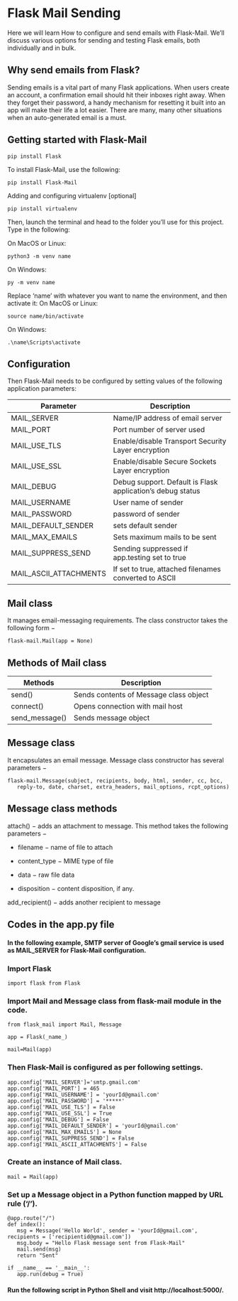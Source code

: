 # Flask Mail Sending

Here we will learn How to configure and send emails with Flask-Mail. We’ll discuss various options for sending and testing Flask emails, both individually and in bulk.

## Why send emails from Flask?
Sending emails is a vital part of many Flask applications. When users create an account, a confirmation email should hit their inboxes right away. When they forget their password, a handy mechanism for resetting it built into an app will make their life a lot easier. There are many, many other situations when an auto-generated email is a must.

## Getting started with Flask-Mail

```
pip install Flask
```
To install Flask-Mail, use the following:
```
pip install Flask-Mail
```
Adding and configuring virtualenv [optional]
```
pip install virtualenv
```
Then, launch the terminal and head to the folder you’ll use for this project.
Type in the following:

On MacOS or Linux:
```
python3 -m venv name
```
On Windows:
```
py -m venv name
```
Replace ‘name’ with whatever you want to name the environment, and then activate it:
On MacOS or Linux:
```
source name/bin/activate
```
On Windows:
```
.\name\Scripts\activate
```

## Configuration
Then Flask-Mail needs to be configured by setting values of the following application parameters:

Parameter | Description 
--------- | --------------
MAIL_SERVER | Name/IP address of email server     
 MAIL_PORT      | Port number of server used   
MAIL_USE_TLS      | Enable/disable Transport Security Layer encryption  
MAIL_USE_SSL| Enable/disable Secure Sockets Layer encryption
MAIL_DEBUG | Debug support. Default is Flask application’s debug status
MAIL_USERNAME | User name of sender
MAIL_PASSWORD | password of sender
MAIL_DEFAULT_SENDER | sets default sender
MAIL_MAX_EMAILS | Sets maximum mails to be sent
MAIL_SUPPRESS_SEND | Sending suppressed if app.testing set to true
MAIL_ASCII_ATTACHMENTS | If set to true, attached filenames converted to ASCII

## Mail class
It manages email-messaging requirements. The class constructor takes the following form −
```
flask-mail.Mail(app = None)
```

## Methods of Mail class

Methods | Description 
--------- | --------------
send() | Sends contents of Message class object     
connect()    | Opens connection with mail host  
send_message()      | Sends message object 

## Message class
It encapsulates an email message. Message class constructor has several parameters −
```
flask-mail.Message(subject, recipients, body, html, sender, cc, bcc, 
   reply-to, date, charset, extra_headers, mail_options, rcpt_options)
```

## Message class methods
attach() − adds an attachment to message. This method takes the following parameters −

- filename − name of file to attach

- content_type − MIME type of file

- data − raw file data

- disposition − content disposition, if any.

add_recipient() − adds another recipient to message


## Codes in the app.py file
#### In the following example, SMTP server of Google’s gmail service is used as MAIL_SERVER for Flask-Mail configuration.

### Import Flask
```
import flask from Flask
```

### Import Mail and Message class from flask-mail module in the code.
```
from flask_mail import Mail, Message
```

```
app = Flask(_name_)
```

```
mail=Mail(app)
```

### Then Flask-Mail is configured as per following settings.
```
app.config['MAIL_SERVER']='smtp.gmail.com'
app.config['MAIL_PORT'] = 465
app.config['MAIL_USERNAME'] = 'yourId@gmail.com'
app.config['MAIL_PASSWORD'] = '*****'
app.config['MAIL_USE_TLS'] = False
app.config['MAIL_USE_SSL'] = True
app.config['MAIL_DEBUG'] = False
app.config['MAIL_DEFAULT_SENDER'] = 'yourId@gmail.com'
app.config['MAIL_MAX_EMAILS'] = None
app.config['MAIL_SUPPRESS_SEND'] = False
app.config['MAIL_ASCII_ATTACHMENTS'] = False
```

### Create an instance of Mail class.
```
mail = Mail(app)
```

### Set up a Message object in a Python function mapped by URL rule (‘/’).
```
@app.route("/")
def index():
   msg = Message('Hello World', sender = 'yourId@gmail.com', recipients = ['recipientid@gmail.com'])
   msg.body = "Hello Flask message sent from Flask-Mail"
   mail.send(msg)
   return "Sent"

if __name__ == '__main__':
   app.run(debug = True)
```

#### Run the following script in Python Shell and visit http://localhost:5000/.